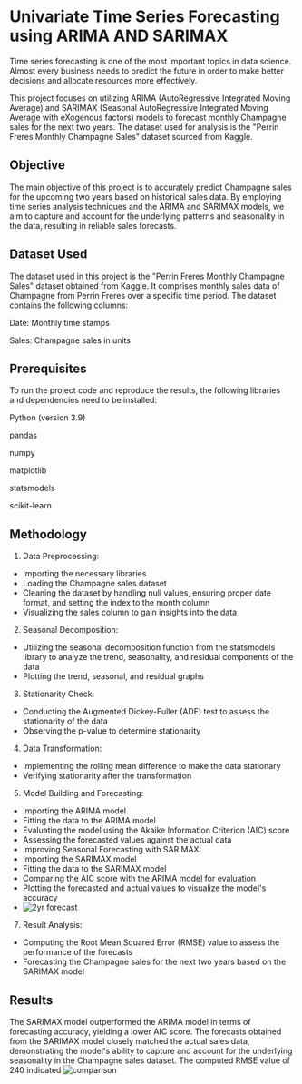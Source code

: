 
# Univariate Time Series Forecasting using ARIMA AND SARIMAX

Time series forecasting is one of the most important topics in data science. Almost every business needs to predict the future in order to make better decisions and allocate resources more effectively.

This project focuses on utilizing ARIMA (AutoRegressive Integrated Moving Average) and SARIMAX (Seasonal AutoRegressive Integrated Moving Average with eXogenous factors) models to forecast monthly Champagne sales for the next two years. The dataset used for analysis is the "Perrin Freres Monthly Champagne Sales" dataset sourced from Kaggle.


## Objective
The main objective of this project is to accurately predict Champagne sales for the upcoming two years based on historical sales data. By employing time series analysis techniques and the ARIMA and SARIMAX models, we aim to capture and account for the underlying patterns and seasonality in the data, resulting in reliable sales forecasts.
## Dataset Used
The dataset used in this project is the "Perrin Freres Monthly Champagne Sales" dataset obtained from Kaggle. It comprises monthly sales data of Champagne from Perrin Freres over a specific time period. The dataset contains the following columns:

 Date: Monthly time stamps

 Sales: Champagne sales in units
## Prerequisites
To run the project code and reproduce the results, the following libraries and dependencies need to be installed:

Python (version 3.9)

pandas 

numpy 

matplotlib 

statsmodels 

scikit-learn 

## Methodology
1. Data Preprocessing:
-   Importing the necessary libraries
-   Loading the Champagne sales dataset
-   Cleaning the dataset by handling null values, ensuring proper date format, and setting the index to the month column
-   Visualizing the sales column to gain insights into the data
2.  Seasonal Decomposition:
-   Utilizing the seasonal decomposition function from the statsmodels library to analyze the trend, seasonality, and residual components of the data
-   Plotting the trend, seasonal, and residual graphs
3.  Stationarity Check:
-   Conducting the Augmented Dickey-Fuller (ADF) test to assess the stationarity of the data
-   Observing the p-value to determine stationarity
4.  Data Transformation:
-   Implementing the rolling mean difference to make the data stationary
-   Verifying stationarity after the transformation
5.  Model Building and Forecasting:
-   Importing the ARIMA model
-   Fitting the data to the ARIMA model
-   Evaluating the model using the Akaike Information Criterion (AIC) score
-   Assessing the forecasted values against the actual data
-   Improving Seasonal Forecasting with SARIMAX:
-   Importing the SARIMAX model
-   Fitting the data to the SARIMAX model
-   Comparing the AIC score with the ARIMA model for evaluation
-   Plotting the forecasted and actual values to visualize the model's accuracy
-   ![2yr forecast](https://github.com/rcdeepak/Univariate-Time-Series-Forecasting-with-ARIMA-AND-SARIMAX/assets/118427592/94843338-d012-486d-8154-af8d53a19ac1)

7.  Result Analysis:
-   Computing the Root Mean Squared Error (RMSE) value to assess the performance of the forecasts
-   Forecasting the Champagne sales for the next two years based on the SARIMAX model
## Results
The SARIMAX model outperformed the ARIMA model in terms of forecasting accuracy, yielding a lower AIC score. The forecasts obtained from the SARIMAX model closely matched the actual sales data, demonstrating the model's ability to capture and account for the underlying seasonality in the Champagne sales dataset. The computed RMSE value of 240 indicated
![comparison](https://github.com/rcdeepak/Univariate-Time-Series-Forecasting-with-ARIMA-AND-SARIMAX/assets/118427592/924a7e26-13aa-4b02-ba27-e0a415baddb3)
